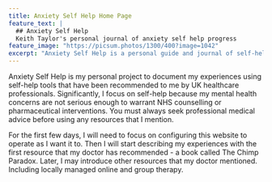 ```yaml
---
title: Anxiety Self Help Home Page
feature_text: |
  ## Anxiety Self Help
  Keith Taylor's personal journal of anxiety self help progress
feature_image: "https://picsum.photos/1300/400?image=1042"
excerpt: "Anxiety Self Help is a personal guide and journal of self-help resources I have experienced during my attempts to recover from anxiety disorders. Starting with my review of The Chimp Paradox, I use this website to document my experiences of professionally-recommended anxiety self-help resources."
---
```


Anxiety Self Help is my personal project to document my experiences using self-help tools that have been recommended to me by UK healthcare professionals. Significantly, I focus on self-help because my mental health concerns are not serious enough to warrant NHS counselling or pharmaceutical interventions. You must always seek professional medical advice before using any resources that I mention.

For the first few days, I will need to focus on configuring this website to operate as I want it to. Then I will start describing my experiences with the first resource that my doctor has recommended - a book called The Chimp Paradox. Later, I may introduce other resources that my doctor mentioned. Including locally managed online and group therapy.

